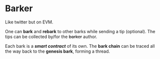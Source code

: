 # Barker
Like twitter but on EVM.

One can **bark** and **rebark** to other barks while sending a tip (optional). The tips can be collected by/for the ~~barker~~ author.

Each bark is a ***smart contract*** of its own. The **bark chain** can be traced all the way back to the **genesis bark**, forming a thread.
